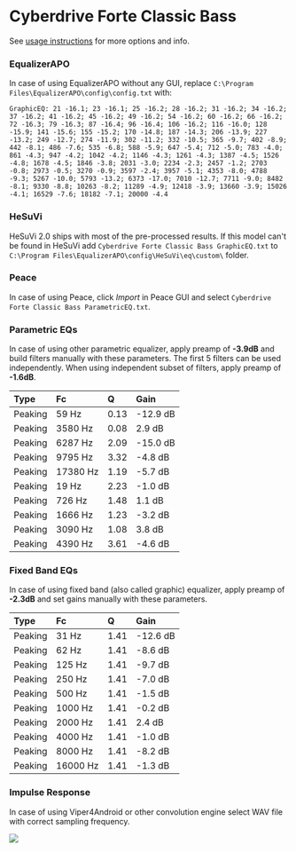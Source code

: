# Cyberdrive Forte Classic Bass
See [usage instructions](https://github.com/jaakkopasanen/AutoEq#usage) for more options and info.

### EqualizerAPO
In case of using EqualizerAPO without any GUI, replace `C:\Program Files\EqualizerAPO\config\config.txt`
with:
```
GraphicEQ: 21 -16.1; 23 -16.1; 25 -16.2; 28 -16.2; 31 -16.2; 34 -16.2; 37 -16.2; 41 -16.2; 45 -16.2; 49 -16.2; 54 -16.2; 60 -16.2; 66 -16.2; 72 -16.3; 79 -16.3; 87 -16.4; 96 -16.4; 106 -16.2; 116 -16.0; 128 -15.9; 141 -15.6; 155 -15.2; 170 -14.8; 187 -14.3; 206 -13.9; 227 -13.2; 249 -12.7; 274 -11.9; 302 -11.2; 332 -10.5; 365 -9.7; 402 -8.9; 442 -8.1; 486 -7.6; 535 -6.8; 588 -5.9; 647 -5.4; 712 -5.0; 783 -4.0; 861 -4.3; 947 -4.2; 1042 -4.2; 1146 -4.3; 1261 -4.3; 1387 -4.5; 1526 -4.8; 1678 -4.5; 1846 -3.8; 2031 -3.0; 2234 -2.3; 2457 -1.2; 2703 -0.8; 2973 -0.5; 3270 -0.9; 3597 -2.4; 3957 -5.1; 4353 -8.0; 4788 -9.3; 5267 -10.0; 5793 -13.2; 6373 -17.0; 7010 -12.7; 7711 -9.0; 8482 -8.1; 9330 -8.8; 10263 -8.2; 11289 -4.9; 12418 -3.9; 13660 -3.9; 15026 -4.1; 16529 -7.6; 18182 -7.1; 20000 -4.4
```

### HeSuVi
HeSuVi 2.0 ships with most of the pre-processed results. If this model can't be found in HeSuVi add
`Cyberdrive Forte Classic Bass GraphicEQ.txt` to `C:\Program Files\EqualizerAPO\config\HeSuVi\eq\custom\` folder.

### Peace
In case of using Peace, click *Import* in Peace GUI and select `Cyberdrive Forte Classic Bass ParametricEQ.txt`.

### Parametric EQs
In case of using other parametric equalizer, apply preamp of **-3.9dB** and build filters manually
with these parameters. The first 5 filters can be used independently.
When using independent subset of filters, apply preamp of **-1.6dB**.

| Type    | Fc       |    Q | Gain     |
|:--------|:---------|:-----|:---------|
| Peaking | 59 Hz    | 0.13 | -12.9 dB |
| Peaking | 3580 Hz  | 0.08 | 2.9 dB   |
| Peaking | 6287 Hz  | 2.09 | -15.0 dB |
| Peaking | 9795 Hz  | 3.32 | -4.8 dB  |
| Peaking | 17380 Hz | 1.19 | -5.7 dB  |
| Peaking | 19 Hz    | 2.23 | -1.0 dB  |
| Peaking | 726 Hz   | 1.48 | 1.1 dB   |
| Peaking | 1666 Hz  | 1.23 | -3.2 dB  |
| Peaking | 3090 Hz  | 1.08 | 3.8 dB   |
| Peaking | 4390 Hz  | 3.61 | -4.6 dB  |

### Fixed Band EQs
In case of using fixed band (also called graphic) equalizer, apply preamp of **-2.3dB** and set
gains manually with these parameters.

| Type    | Fc       |    Q | Gain     |
|:--------|:---------|:-----|:---------|
| Peaking | 31 Hz    | 1.41 | -12.6 dB |
| Peaking | 62 Hz    | 1.41 | -8.6 dB  |
| Peaking | 125 Hz   | 1.41 | -9.7 dB  |
| Peaking | 250 Hz   | 1.41 | -7.0 dB  |
| Peaking | 500 Hz   | 1.41 | -1.5 dB  |
| Peaking | 1000 Hz  | 1.41 | -0.2 dB  |
| Peaking | 2000 Hz  | 1.41 | 2.4 dB   |
| Peaking | 4000 Hz  | 1.41 | -1.0 dB  |
| Peaking | 8000 Hz  | 1.41 | -8.2 dB  |
| Peaking | 16000 Hz | 1.41 | -1.3 dB  |

### Impulse Response
In case of using Viper4Android or other convolution engine select WAV file with correct sampling frequency.

![](https://raw.githubusercontent.com/jaakkopasanen/AutoEq/master/results/innerfidelity/sbaf-serious/Cyberdrive%20Forte%20Classic%20Bass/Cyberdrive%20Forte%20Classic%20Bass.png)